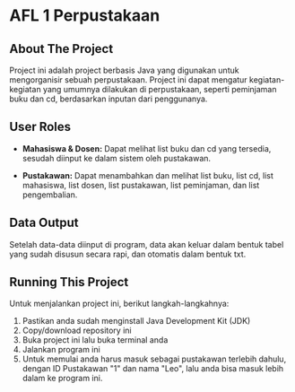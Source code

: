 # AFL 1 Perpustakaan

## About The Project
Project ini adalah project berbasis Java yang digunakan untuk mengorganisir sebuah perpustakaan. Project ini dapat mengatur kegiatan-kegiatan yang umumnya dilakukan di perpustakaan, seperti peminjaman buku dan cd, berdasarkan inputan dari penggunanya.

## User Roles
- **Mahasiswa & Dosen:** Dapat melihat list buku dan cd yang tersedia, sesudah diinput ke dalam sistem oleh pustakawan.
  
- **Pustakawan:** Dapat menambahkan dan melihat list buku, list cd, list mahasiswa, list dosen, list pustakawan, list peminjaman, dan list pengembalian.

## Data Output
Setelah data-data diinput di program, data akan keluar dalam bentuk tabel yang sudah disusun secara rapi, dan otomatis dalam bentuk txt.

## Running This Project
Untuk menjalankan project ini, berikut langkah-langkahnya:
1. Pastikan anda sudah menginstall Java Development Kit (JDK)
2. Copy/download repository ini
3. Buka project ini lalu buka terminal anda
4. Jalankan program ini
5. Untuk memulai anda harus masuk sebagai pustakawan terlebih dahulu, dengan ID Pustakawan "1" dan nama "Leo", lalu anda bisa masuk lebih dalam ke program ini.
